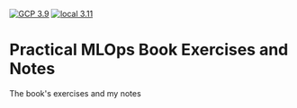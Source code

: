 [![GCP 3.9](https://github.com/moaaztaha/Practical-MLOps-Book-Exercises-and-Notes/actions/workflows/gcp.yml/badge.svg)](https://github.com/moaaztaha/Practical-MLOps-Book-Exercises-and-Notes/actions/workflows/gcp.yml) [![local 3.11](https://github.com/moaaztaha/Practical-MLOps-Book-Exercises-and-Notes/actions/workflows/local.yml/badge.svg)](https://github.com/moaaztaha/Practical-MLOps-Book-Exercises-and-Notes/actions/workflows/local.yml)
# Practical MLOps Book Exercises and Notes
 The book's exercises and my notes
